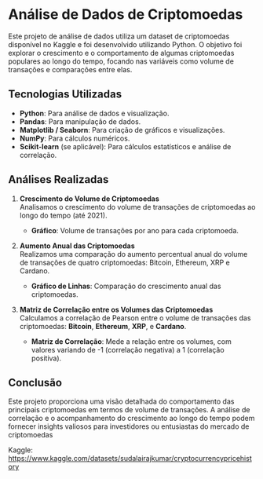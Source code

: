 # Análise de Dados de Criptomoedas

Este projeto de análise de dados utiliza um dataset de criptomoedas disponível no Kaggle e foi desenvolvido utilizando Python. O objetivo foi explorar o crescimento e o comportamento de algumas criptomoedas populares ao longo do tempo, focando nas variáveis como volume de transações e comparações entre elas.

## Tecnologias Utilizadas

- **Python**: Para análise de dados e visualização.
- **Pandas**: Para manipulação de dados.
- **Matplotlib / Seaborn**: Para criação de gráficos e visualizações.
- **NumPy**: Para cálculos numéricos.
- **Scikit-learn** (se aplicável): Para cálculos estatísticos e análise de correlação.

## Análises Realizadas

1. **Crescimento do Volume de Criptomoedas**  
   Analisamos o crescimento do volume de transações de criptomoedas ao longo do tempo (até 2021).
   - **Gráfico**: Volume de transações por ano para cada criptomoeda.

2. **Aumento Anual das Criptomoedas**  
   Realizamos uma comparação do aumento percentual anual do volume de transações de quatro criptomoedas: Bitcoin, Ethereum, XRP e Cardano.
   - **Gráfico de Linhas**: Comparação do crescimento anual das criptomoedas.

3. **Matriz de Correlação entre os Volumes das Criptomoedas**  
   Calculamos a correlação de Pearson entre o volume de transações das criptomoedas: **Bitcoin**, **Ethereum**, **XRP**, e **Cardano**.
   - **Matriz de Correlação**: Mede a relação entre os volumes, com valores variando de -1 (correlação negativa) a 1 (correlação positiva).

## Conclusão
Este projeto proporciona uma visão detalhada do comportamento das principais criptomoedas em termos de volume de transações. A análise de correlação e o acompanhamento do crescimento ao longo do tempo podem fornecer insights valiosos para investidores ou entusiastas do mercado de criptomoedas

Kaggle: 
https://www.kaggle.com/datasets/sudalairajkumar/cryptocurrencypricehistory


 
